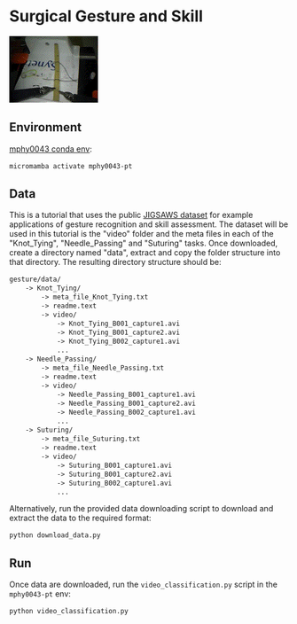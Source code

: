 # Surgical Gesture and Skill

<img src="../../docs/media/jigsaws_160x120.gif" alt="alt text"/>

## Environment
[mphy0043 conda env](../../docs/dev_tools.md):

```bash
micromamba activate mphy0043-pt
```

## Data
This is a tutorial that uses the public [JIGSAWS dataset](https://cirl.lcsr.jhu.edu/research/hmm/datasets/jigsaws_release/) for example applications of gesture recognition and skill assessment. The dataset will be used in this tutorial is the "video" folder and the meta files in each of the "Knot_Tying", "Needle_Passing" and "Suturing" tasks. Once downloaded, create a directory named "data", extract and copy the folder structure into that directory. The resulting directory structure should be:
```
gesture/data/
    -> Knot_Tying/
        -> meta_file_Knot_Tying.txt
        -> readme.text
        -> video/
            -> Knot_Tying_B001_capture1.avi
            -> Knot_Tying_B001_capture2.avi
            -> Knot_Tying_B002_capture1.avi
            ...
    -> Needle_Passing/
        -> meta_file_Needle_Passing.txt
        -> readme.text
        -> video/
            -> Needle_Passing_B001_capture1.avi
            -> Needle_Passing_B001_capture2.avi
            -> Needle_Passing_B002_capture1.avi
            ...
    -> Suturing/
        -> meta_file_Suturing.txt
        -> readme.text
        -> video/
            -> Suturing_B001_capture1.avi
            -> Suturing_B001_capture2.avi
            -> Suturing_B002_capture1.avi
            ...
```

Alternatively, run the provided data downloading script to download and extract the data to the required format:
```bash
python download_data.py
```

## Run 
Once data are downloaded, run the `video_classification.py` script in the `mphy0043-pt` env:
```bash
python video_classification.py
```
